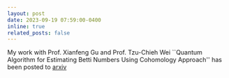 ```yaml
---
layout: post
date: 2023-09-19 07:59:00-0400
inline: true
related_posts: false
---
```


My work with Prof. Xianfeng Gu and Prof. Tzu-Chieh Wei ``Quantum Algorithm for Estimating Betti Numbers Using Cohomology Approach'' has been posted to [arxiv](https://arxiv.org/pdf/2309.10800)
